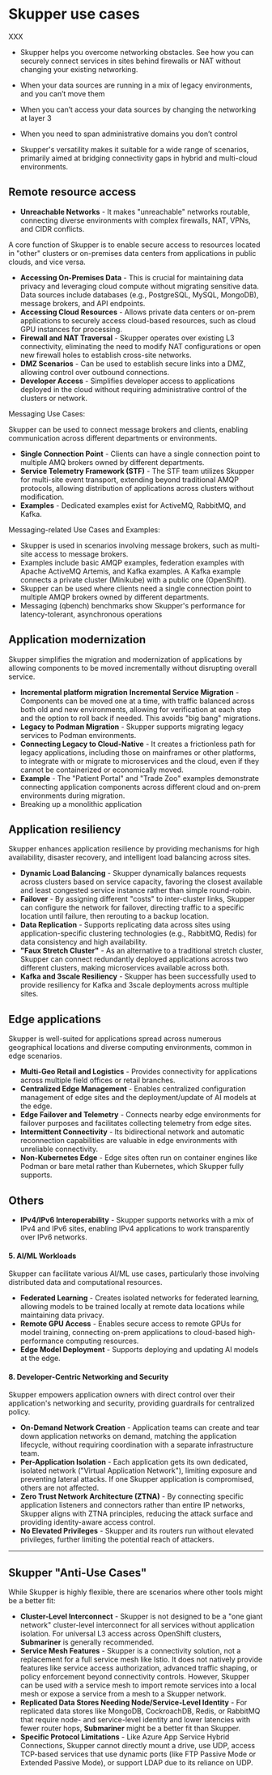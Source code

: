 # Skupper use cases

XXX

- Skupper helps you overcome networking obstacles. See how you can
  securely connect services in sites behind firewalls or NAT without
  changing your existing networking.

- When your data sources are running in a mix of legacy environments,
  and you can’t move them
- When you can’t access your data sources by changing the networking
  at layer 3
- When you need to span administrative domains you don’t control

- Skupper's versatility makes it suitable for a wide range of
  scenarios, primarily aimed at bridging connectivity gaps in hybrid
  and multi-cloud environments.

## Remote resource access

- **Unreachable Networks** - It makes "unreachable" networks routable, connecting diverse environments with complex firewalls, NAT, VPNs, and CIDR conflicts.

A core function of Skupper is to enable secure access to resources located in "other" clusters or on-premises data centers from applications in public clouds, and vice versa.

- **Accessing On-Premises Data** - This is crucial for maintaining data privacy and leveraging cloud compute without migrating sensitive data. Data sources include databases (e.g., PostgreSQL, MySQL, MongoDB), message brokers, and API endpoints.
- **Accessing Cloud Resources** - Allows private data centers or on-prem applications to securely access cloud-based resources, such as cloud GPU instances for processing.
- **Firewall and NAT Traversal** - Skupper operates over existing L3 connectivity, eliminating the need to modify NAT configurations or open new firewall holes to establish cross-site networks.
- **DMZ Scenarios** - Can be used to establish secure links into a DMZ, allowing control over outbound connections.
- **Developer Access** - Simplifies developer access to applications deployed in the cloud without requiring administrative control of the clusters or network.

Messaging Use Cases:

Skupper can be used to connect message brokers and clients, enabling communication across different departments or environments.

- **Single Connection Point** - Clients can have a single connection point to multiple AMQ brokers owned by different departments.
- **Service Telemetry Framework (STF)** - The STF team utilizes Skupper for multi-site event transport, extending beyond traditional AMQP protocols, allowing distribution of applications across clusters without modification.
- **Examples** - Dedicated examples exist for ActiveMQ, RabbitMQ, and Kafka.

Messaging-related Use Cases and Examples:

- Skupper is used in scenarios involving message brokers, such as
  multi-site access to message brokers.
- Examples include basic AMQP examples, federation examples with Apache
  ActiveMQ Artemis, and Kafka examples. A Kafka example connects a
  private cluster (Minikube) with a public one (OpenShift).
- Skupper can be used where clients need a single connection point to
  multiple AMQP brokers owned by different departments.
- Messaging (qbench) benchmarks show Skupper's performance for
  latency-tolerant, asynchronous operations

## Application modernization

Skupper simplifies the migration and modernization of applications by allowing components to be moved incrementally without disrupting overall service.

- **Incremental platform migration** **Incremental Service Migration** - Components can be moved one at a time, with traffic balanced across both old and new environments, allowing for verification at each step and the option to roll back if needed. This avoids "big bang" migrations.
- **Legacy to Podman Migration** - Skupper supports migrating legacy services to Podman environments.
- **Connecting Legacy to Cloud-Native** - It creates a frictionless path for legacy applications, including those on mainframes or other platforms, to integrate with or migrate to microservices and the cloud, even if they cannot be containerized or economically moved.
- **Example** - The "Patient Portal" and "Trade Zoo" examples demonstrate connecting application components across different cloud and on-prem environments during migration.
- Breaking up a monolithic application

## Application resiliency

Skupper enhances application resilience by providing mechanisms for high availability, disaster recovery, and intelligent load balancing across sites.

- **Dynamic Load Balancing** - Skupper dynamically balances requests across clusters based on service capacity, favoring the closest available and least congested service instance rather than simple round-robin.
- **Failover** - By assigning different "costs" to inter-cluster links, Skupper can configure the network for failover, directing traffic to a specific location until failure, then rerouting to a backup location.
- **Data Replication** - Supports replicating data across sites using application-specific clustering technologies (e.g., RabbitMQ, Redis) for data consistency and high availability.
- **"Faux Stretch Cluster"** - As an alternative to a traditional stretch cluster, Skupper can connect redundantly deployed applications across two different clusters, making microservices available across both.
- **Kafka and 3scale Resiliency** - Skupper has been successfully used to provide resiliency for Kafka and 3scale deployments across multiple sites.

## Edge applications

Skupper is well-suited for applications spread across numerous geographical locations and diverse computing environments, common in edge scenarios.

- **Multi-Geo Retail and Logistics** - Provides connectivity for applications across multiple field offices or retail branches.
- **Centralized Edge Management** - Enables centralized configuration management of edge sites and the deployment/update of AI models at the edge.
- **Edge Failover and Telemetry** - Connects nearby edge environments for failover purposes and facilitates collecting telemetry from edge sites.
- **Intermittent Connectivity** - Its bidirectional network and automatic reconnection capabilities are valuable in edge environments with unreliable connectivity.
- **Non-Kubernetes Edge** - Edge sites often run on container engines like Podman or bare metal rather than Kubernetes, which Skupper fully supports.

## Others

- **IPv4/IPv6 Interoperability** - Skupper supports networks with a mix of IPv4 and IPv6 sites, enabling IPv4 applications to work transparently over IPv6 networks.

#### 5. AI/ML Workloads

Skupper can facilitate various AI/ML use cases, particularly those involving distributed data and computational resources.

- **Federated Learning** - Creates isolated networks for federated learning, allowing models to be trained locally at remote data locations while maintaining data privacy.
- **Remote GPU Access** - Enables secure access to remote GPUs for model training, connecting on-prem applications to cloud-based high-performance computing resources.
- **Edge Model Deployment** - Supports deploying and updating AI models at the edge.

#### 8. Developer-Centric Networking and Security

Skupper empowers application owners with direct control over their application's networking and security, providing guardrails for centralized policy.

- **On-Demand Network Creation** - Application teams can create and tear down application networks on demand, matching the application lifecycle, without requiring coordination with a separate infrastructure team.
- **Per-Application Isolation** - Each application gets its own dedicated, isolated network ("Virtual Application Network"), limiting exposure and preventing lateral attacks. If one Skupper application is compromised, others are not affected.
- **Zero Trust Network Architecture (ZTNA)** - By connecting specific application listeners and connectors rather than entire IP networks, Skupper aligns with ZTNA principles, reducing the attack surface and providing identity-aware access control.
- **No Elevated Privileges** - Skupper and its routers run without elevated privileges, further limiting the potential reach of attackers.

---

## Skupper "Anti-Use Cases"

While Skupper is highly flexible, there are scenarios where other tools might be a better fit:

- **Cluster-Level Interconnect** - Skupper is not designed to be a "one giant network" cluster-level interconnect for all services without application isolation. For universal L3 access across OpenShift clusters, **Submariner** is generally recommended.
- **Service Mesh Features** - Skupper is a connectivity solution, not a replacement for a full service mesh like Istio. It does not natively provide features like service access authorization, advanced traffic shaping, or policy enforcement beyond connectivity controls. However, Skupper can be used *with* a service mesh to import remote services into a local mesh or expose a service from a mesh to a Skupper network.
- **Replicated Data Stores Needing Node/Service-Level Identity** - For replicated data stores like MongoDB, CockroachDB, Redis, or RabbitMQ that require node- and service-level identity and lower latencies with fewer router hops, **Submariner** might be a better fit than Skupper.
- **Specific Protocol Limitations** - Like Azure App Service Hybrid Connections, Skupper cannot directly mount a drive, use UDP, access TCP-based services that use dynamic ports (like FTP Passive Mode or Extended Passive Mode), or support LDAP due to its reliance on UDP.
